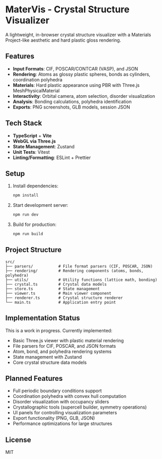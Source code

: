 # MaterVis - Crystal Structure Visualizer

A lightweight, in-browser crystal structure visualizer with a Materials Project-like aesthetic and hard plastic gloss rendering.

## Features

- **Input Formats**: CIF, POSCAR/CONTCAR (VASP), and JSON
- **Rendering**: Atoms as glossy plastic spheres, bonds as cylinders, coordination polyhedra
- **Materials**: Hard plastic appearance using PBR with Three.js MeshPhysicalMaterial
- **Interactivity**: Orbital camera, atom selection, disorder visualization
- **Analysis**: Bonding calculations, polyhedra identification
- **Exports**: PNG screenshots, GLB models, session JSON

## Tech Stack

- **TypeScript** + **Vite**
- **WebGL via Three.js**
- **State Management**: Zustand
- **Unit Tests**: Vitest
- **Linting/Formatting**: ESLint + Prettier

## Setup

1. Install dependencies:
   ```bash
   npm install
   ```

2. Start development server:
   ```bash
   npm run dev
   ```

3. Build for production:
   ```bash
   npm run build
   ```

## Project Structure

```
src/
├── parsers/           # File format parsers (CIF, POSCAR, JSON)
├── rendering/         # Rendering components (atoms, bonds, polyhedra)
├── utils/             # Utility functions (lattice math, bonding)
├── crystal.ts         # Crystal data models
├── store.ts           # State management
├── viewer.ts          # Main viewer component
├── renderer.ts        # Crystal structure renderer
└── main.ts            # Application entry point
```

## Implementation Status

This is a work in progress. Currently implemented:

- Basic Three.js viewer with plastic material rendering
- File parsers for CIF, POSCAR, and JSON formats
- Atom, bond, and polyhedra rendering systems
- State management with Zustand
- Core crystal structure data models

## Planned Features

- Full periodic boundary conditions support
- Coordination polyhedra with convex hull computation
- Disorder visualization with occupancy sliders
- Crystallographic tools (supercell builder, symmetry operations)
- UI panels for controlling visualization parameters
- Export functionality (PNG, GLB, JSON)
- Performance optimizations for large structures

## License

MIT